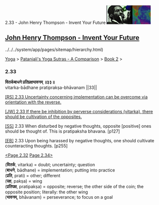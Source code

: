 2.33 - John Henry Thompson - Invent Your Future [![John Henry Thompson - Invent Your Future](../../../_/rsrc/1329567069254/config/customLogo.gif-revision=6.png)](../../../index.html)

[John Henry Thompson - Invent Your Future](../../../index.html)
---------------------------------------------------------------

../../../system/app/pages/sitemap/hierarchy.html)
    

[Yoga](../../../yoga.html)‎ > ‎[Patanjali's Yoga Sutras - A Comparison](../../patanjani.html)‎ > ‎[Book 2](../book-2.html)‎ > ‎

### 2.33

**वितर्कबाधने प्रतिप्रक्षभावनम् ॥३३॥**  
vitarka-bādhane pratiprakṣa-bhāvanam ||33||  
  
  
[\[RS\] 2.33 Uncertainty concerning implementation can be overcome via orientation with the reverse.](http://www.ashtangayoga.info/philosophy/yoga-sutra-patanjali/chapter-2/item/vitarka-badhane-pratipraksha-bhavanam-33/)  
  
[\[JW\] 2.33 If there be inhibition by perverse considerations (vitarka), there should be cultivation of the opposites.](http://books.google.com/books?id=YzFImjtOxUwC&pg=PA183&ci=107%2C318%2C733%2C54&source=bookclip)  
  
[\[SS\]](http://www.amazon.com/Yoga-Sutras-Patanjali-Commentary-Satchidananda/dp/0932040381) 2.33 When disturbed by negative thoughts, opposite \[positive\] ones should be thought of. This is pratipaksha bhavana. \[p127\]  
  
[\[EB\]](http://www.amazon.com/Yoga-Sutras-Patanjali-Translation-Commentary/dp/0865477361/ref=sr_1_1?ie=UTF8&s=books&qid=1250508322&sr=1-1) 2.33 Upon being harassed by negative thoughts, one should cultivate counteracting thoughts. \[p255\]  
  
[<Page 2.32](232.html)  [Page 2.34>](234.html)  
  

(**वितर्क**, vitarka) = doubt; uncertainty; question  
(**बाधने**, bādhane) = implementation; putting into practice  
(**प्रति**, prati) = other; different  
(**पक्ष**, pakṣa) = wing  
(**प्रतिपक्ष**, pratipakṣa) = opposite; reverse; the other side of the coin; the opposite position; literally: the other wing  
(**भावनम्**, bhāvanam) = perseverance; to focus on a goal

